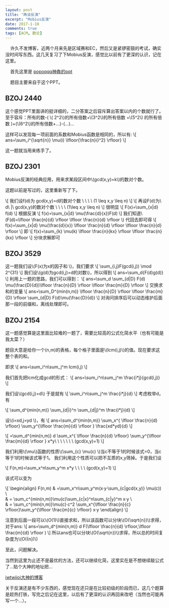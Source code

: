 ```yaml
---
layout: post
title: "再谈反演"
excerpt: "Mobius反演"
date: 2017-1-10
comments: true
tags: [ACM, 数论]
---
```


&#160;&#160;&#160;&#160;许久不发博客，近两个月来先是区域赛和EC，然后又是紧锣密鼓的考试，确实没时间写东西。这几天复习了下Mobius反演，感觉比以前有了更深的认识，记在这里。

&#160;&#160;&#160;&#160;首先这里是 [popoqqq神犇的ppt](http://7xqmhv.com1.z0.glb.clouddn.com/%E8%8E%AB%E6%AF%94%E4%B9%8C%E6%96%AF%E5%8F%8D%E6%BC%94.pdf)

&#160;&#160;&#160;&#160;题目主要来自于这个PPT。

## BZOJ 2440

这个感觉PPT里面讲的挺详细的，二分答案之后容斥算出答案以内的个数就行了。至于容斥：所有的数-( \\( 2^2\\)的所有倍数+\\(3^2\\)的所有倍数 +\\(5^2\\) 的所有倍数 )+(\\(6^2\\)的所有倍数+...)-(...)...

这样可以发现每一项前面的系数和Mobius函数是相同的，所以有:
\\[
ans=\sum_i^{\sqrt{n}} \mu(i) \lfloor{\frac{n}{i^2} \rfloor}
\\]

这一题就当用来练手了。

## BZOJ 2301

Mobius反演的经典应用，用来求某段区间中\\(gcd(x,y)=k\\)的数对个数。

这题以前是写过的，这里重新写了下。

\\[
我们设f(d)为 gcd(x,y)=d的数对个数 \ \ \ \ (1 \leq x,y \leq n)
\\]
\\[
再设F(d)为\    d\ |\ gcd(x,y)的数对个数 \ \ \ \ (1\leq x,y \leq n)
\\]
很明显
\\[
F(x)=\sum_{x|d} f(d)
\\]
根据反演
\\[
f(x)=\sum_{x|d} \mu(\frac{d}{x})F(d)
\\]
我们知道\\(F(d)=\lfloor \frac{n}{d} \rfloor \lfloor \frac{n}{d} \rfloor   \\)
代回去即可得
\\[
f(x)=\sum_{x|d} \mu(\frac{d}{x}) \lfloor \frac{n}{d} \rfloor \lfloor \frac{n}{d} \rfloor 
\\]
即
\\[
f(x)=\sum_{k} \mu(k) \lfloor \frac{n}{kx} \rfloor \lfloor \frac{n}{kx} \rfloor 
\\]
分块求解即可

## BZOJ 3529

这一题我们设\\(F(x)为x的因子和 \\)，我们要求
\\[
\sum_{i,j}F(gcd(i,j)) \mod 2^{31}
\\]
我们设\\(g(d)为gcd(i,j)=d的对数\\)，所以得到
\\[
ans=\sum_d{F(d)g(d)} 
\\]
利用上一题的思路，我们可以得到：
\\[
ans=\sum_d \sum_{d|D} F(d) \mu(\frac{D}{d})\lfloor \frac{n}{D} \rfloor \lfloor \frac{m}{D} \rfloor
\\]
交换求和的变量
\\[
ans=\sum_D^{min(n,m)} \lfloor \frac{n}{D} \rfloor \lfloor \frac{m}{D} \rfloor \sum_{d|D} F(d)\mu(\frac{D}{d})
\\]
对询问排序后可以动态维护后面那一段的前缀和，离线处理即可。

## BZOJ 2154

这一题感觉算是这里面比较难的一题了，需要比较高的公式化简水平（也有可能是我太菜？）

题目大意是给你一个(n,m)的表格，每个格子里面是\\(lcm(i,j)\\)的值。现在要求这整个表的和。

即求
\\[
ans=\sum_i^n\sum_j^m lcm(i,j)
\\]

我们首先把lcm化成gcd的形式：
\\[
ans=\sum_i^n\sum_j^m \frac{i*j}{gcd(i,j)}
\\]

我们设\\(gcd(i,j)=d\\) 于是就有
\\[
 \sum_i^n\sum_j^m \frac{i*j}{d} 
\\]
考虑枚举d，有

\\[
\sum_d^{min(n,m)} \sum_{d|i}^n \sum_{d|j}^m  \frac{i*j}{d}
\\]

设\\(i=xd,j=yd  \\)，有
\\[ 
ans=\sum_d^{min(n,m)} \sum_x^{ \lfloor \frac{n}{d} \rfloor} \sum_y^{\lfloor \frac{m}{d} \rfloor } \frac{xd*yd}{d} 
\\]

\\[
=\sum_d^{min(n,m)} d \sum_x^{ \lfloor \frac{n}{d} \rfloor} \sum_y^{\lfloor \frac{m}{d} \rfloor } x*y\ \ \ \ \ \ \ (gcd(x,y)=1) 
\\]

我们利用\\(\mu\\)函数的性质\\(\sum_{c} \mu(c) \\)当c不等于1的时候该式=0，当c等于1的时候该式等于1。 我们利用这个性质可以把不互质的x,y筛掉。于是我们设

\\[
F(n,m)=\sum_x^n\sum_y^m x*y \ \ \ \ (gcd(x,y)=1)
\\]

该式可以变为

\\[
\begin{align}
F(n,m) & =\sum_x^n\sum_y^m(x·y·\sum_{c|gcd(x,y)} \mu(c)) \\\
& = \sum_c^{min(n,m)}\mu(c)\sum_{c|x}^n\sum_{c|y}^m x·y  \\\
& = \sum_c^{min(n,m)}\mu(c)·c^2 \sum_x^{\lfloor \frac{n}{c} \rfloor}\sum_y^{\lfloor \frac{m}{c} \rfloor} x·y 
\end{align}
\\]

注意到后面一段可以\\(O(1)\\)直接求和，所以该函数可以分块\\(O(\sqrt{n})\\)求得，对于ans:
\\[
ans=\sum_d^{min(n,m)} d F(\lfloor \frac{n}{d} \rfloor,\lfloor \frac{m}{d} \rfloor )
\\]
所以ans也可以分块\\(O(\sqrt{n})\\)求得，所以总的时间复杂度为\\(O({n})\\)

至此，问题解决。

当然到这里为止还不是最优的方法，还可以继续化简，这里实在是不想继续敲公式了...贴个大神的地址把...

[iwtwiioi大神的博客](http://www.cnblogs.com/iwtwiioi/p/4268926.html)

关于反演还是有不少东西的，感觉现在还只是在比较初级的阶段而已，这几个题算是趁热打铁，写完之后记在这里，以后有了更深的认识再回来改吧（当然也可能再写一个...）。

